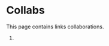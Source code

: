 <h1>Collabs</h1>

<p>This page contains links collaborations.</p>

<ol>
    <li><a href=""></a></li>
</ol>
